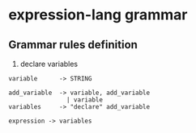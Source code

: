 # expression-lang grammar

## Grammar rules definition

1. declare variables


```
variable      -> STRING 

add_variable  -> variable, add_variable
                | variable
variables     -> "declare" add_variable

expression -> variables



